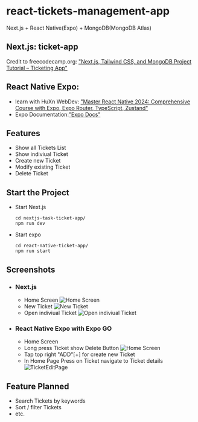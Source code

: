 # react-tickets-management-app

Next.js + React Native(Expo) + MongoDB(MongoDB Atlas)

## Next.js: ticket-app

Credit to freecodecamp.org: ["Next.js, Tailwind CSS, and MongoDB Project Tutorial – Ticketing App"](https://www.youtube.com/watch?v=H0vhkoXljq0)

## React Native Expo:

- learn with HuXn WebDev: ["Master React Native 2024: Comprehensive Course with Expo, Expo Router, TypeScript, Zustand"](https://www.youtube.com/watch?v=a_SthPXtV6c)
- Expo Documentation:["Expo Docs"](https://docs.expo.dev/)

## Features

- Show all Tickets List
- Show indiviual Ticket
- Create new Ticket
- Modify existing Ticket
- Delete Ticket

## Start the Project

- Start Next.js
  ```
  cd nextjs-task-ticket-app/
  npm run dev
  ```
- Start expo
    ```
    cd react-native-ticket-app/
    npm run start
    ```

## Screenshots

- ### Next.js
    - Home Screen
    ![Home Screen](https://github.com/user-attachments/assets/2b7a5ff4-65a5-4841-b5bb-0fba17e4032b)
    - New Ticket 
    ![New Ticket](https://github.com/user-attachments/assets/b4a82368-625b-4314-ad7d-4eeab578a511)
    - Open indiviual Ticket
    ![Open indiviual Ticket](https://github.com/user-attachments/assets/cd5084bf-6ed8-4961-9555-3aba91bbb3b8)


- ### React Native Expo with Expo GO
    - Home Screen
    - Long press Ticket show Delete Button
    ![Home Screen](https://github.com/user-attachments/assets/fa739816-0f13-4afe-9e00-7ac369a92b5a)
    - Tap top right "ADD"[+] for create new Ticket
    - In Home Page Press on Ticket navigate to Ticket details
    ![TicketEditPage](https://github.com/user-attachments/assets/f05fdaeb-7a8c-42f2-a889-54d34fe5aa4b)


## Feature Planned
- Search Tickets by keywords
- Sort / filter Tickets
- etc.